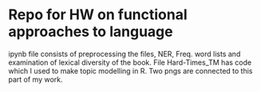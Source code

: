 # Repo for HW on functional approaches to language
ipynb file consists of preprocessing the files, NER, Freq. word lists and examination of lexical diversity of the book. File Hard-Times_TM has code which I used to make topic modelling in R. Two pngs are connected to this part of my work.
